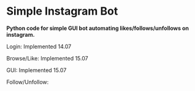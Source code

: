 # Simple Instagram Bot
**Python code for simple GUI bot automating likes/follows/unfollows on instagram.**

Login: Implemented 14.07

Browse/Like: Implemented 15.07

GUI: Implemented 15.07

Follow/Unfollow: 
